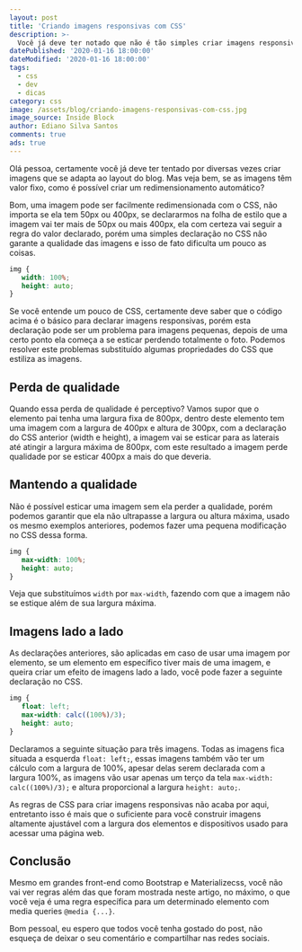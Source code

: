 ```yaml
---
layout: post
title: 'Criando imagens responsivas com CSS'
description: >-
  Você já deve ter notado que não é tão simples criar imagens responsivas, conheça um pouco sobre as técnicas que usamos em nosso blog.
datePublished: '2020-01-16 18:00:00'
dateModified: '2020-01-16 18:00:00'
tags:
  - css
  - dev
  - dicas
category: css
image: /assets/blog/criando-imagens-responsivas-com-css.jpg
image_source: Inside Block
author: Ediano Silva Santos
comments: true
ads: true
---
```


Olá pessoa, certamente você já deve ter tentado por diversas vezes criar imagens que se adapta ao layout do blog. Mas veja bem, se as imagens têm valor fixo, como é possível criar um redimensionamento automático?

Bom, uma imagem pode ser facilmente redimensionada com o CSS, não importa se ela tem 50px ou 400px, se declararmos na folha de estilo que a imagem vai ter mais de 50px ou mais 400px, ela com certeza vai seguir a regra do valor declarado, porém uma simples declaração no CSS não garante a qualidade das imagens e isso de fato dificulta um pouco as coisas.

```css
img {
   width: 100%;
   height: auto;
}
```

Se você entende um pouco de CSS, certamente deve saber que o código acima é o básico para declarar imagens responsivas, porém esta declaração pode ser um problema para imagens pequenas, depois de uma certo ponto ela começa a se esticar perdendo totalmente o foto. Podemos resolver este problemas substituído algumas propriedades do CSS que estiliza as imagens.

## Perda de qualidade
Quando essa perda de qualidade é perceptivo? Vamos supor que o elemento pai tenha uma largura fixa de 800px, dentro deste elemento tem uma imagem com a largura de 400px e altura de 300px, com a declaração do CSS anterior (width e height), a imagem vai se esticar para as laterais até atingir a largura máxima de 800px, com este resultado a imagem perde qualidade por se esticar 400px a mais do que deveria.

## Mantendo a qualidade
Não é possível esticar uma imagem sem ela perder a qualidade, porém podemos garantir que ela não ultrapasse a largura ou altura máxima, usado os mesmo exemplos anteriores, podemos fazer uma pequena modificação no CSS dessa forma.

```css
img {
   max-width: 100%;
   height: auto;
}
```

Veja que substituímos `width` por `max-width`, fazendo com que a imagem não se estique além de sua largura máxima.

## Imagens lado a lado
As declarações anteriores, são aplicadas em caso de usar uma imagem por elemento, se um elemento em específico tiver mais de uma imagem, e queira criar um efeito de imagens lado a lado, você pode fazer a seguinte declaração no CSS.

```css
img {
   float: left;
   max-width: calc((100%)/3);
   height: auto;
}
```

Declaramos a seguinte situação para três imagens. Todas as imagens fica situada a esquerda `float: left;`, essas imagens também vão ter um cálculo com a largura de 100%, apesar delas serem declarada com a largura 100%, as imagens vão usar apenas um terço da tela `max-width: calc((100%)/3);` e altura proporcional a largura `height: auto;`.

As regras de CSS para criar imagens responsivas não acaba por aqui, entretanto isso é mais que o suficiente para você construir imagens altamente ajustável com a largura dos elementos e dispositivos usado para acessar uma página web.

## Conclusão
Mesmo em grandes front-end como Bootstrap e Materializecss, você não vai ver regras além das que foram mostrada neste artigo, no máximo, o que você veja é uma regra específica para um determinado elemento com media queries `@media {...}`.

Bom pessoal, eu espero que todos você tenha gostado do post, não esqueça de deixar o seu comentário e compartilhar nas redes sociais.
